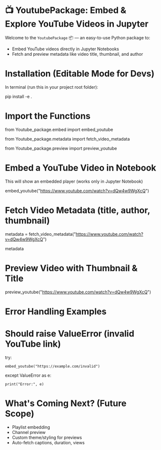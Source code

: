 # 📺 YoutubePackage: Embed & Explore YouTube Videos in Jupyter

Welcome to the `YoutubePackage` 📦 — an easy-to-use Python package to:
- Embed YouTube videos directly in Jupyter Notebooks
- Fetch and preview metadata like video title, thumbnail, and author





# Installation (Editable Mode for Devs)
In terminal (run this in your project root folder):                  




 pip install -e .






# Import the Functions

from Youtube_package.embed import embed_youtube


from Youtube_package.metadata import fetch_video_metadata



from Youtube_package.preview import preview_youtube








#  Embed a YouTube Video in Notebook

This will show an embedded player (works only in Jupyter Notebook)


  
embed_youtube("https://www.youtube.com/watch?v=dQw4w9WgXcQ")









# Fetch Video Metadata (title, author, thumbnail)
metadata = fetch_video_metadata("https://www.youtube.com/watch?v=dQw4w9WgXcQ")


metadata










# Preview Video with Thumbnail & Title
preview_youtube("https://www.youtube.com/watch?v=dQw4w9WgXcQ")










#  Error Handling Examples

# Should raise ValueError (invalid YouTube link)
try:

    embed_youtube("https://example.com/invalid")
    
except ValueError as e:

    print("Error:", e)








#  What's Coming Next? (Future Scope)


- Playlist embedding
- Channel preview
- Custom theme/styling for previews
- Auto-fetch captions, duration, views











